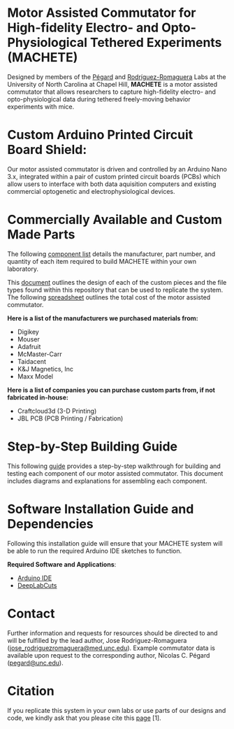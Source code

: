# Motor Assisted Commutator for High-fidelity Electro- and Opto-Physiological Tethered Experiments (MACHETE) 

Designed by members of the [Pégard](https://www.nicolaspegard.com/) and [Rodríguez-Romaguera](https://www.rodriguezromagueralab.org/) Labs at the University of North Carolina at Chapel Hill, **MACHETE** is a motor assisted commutator that allows researchers to capture high-fidelity electro- and opto-physiological data during tethered freely-moving behavior experiments with mice. 


# Custom Arduino Printed Circuit Board Shield:
Our motor assisted commutator is driven and controlled by an Arduino Nano 3.x, integrated within a pair of custom printed circuit boards (PCBs) which allow users to interface with both data aquisition computers and existing commercial optogenetic and electrophysiological devices. 


# Commercially Available and Custom Made Parts 

The following [component list](https://github.com/jovantormesvaquerano/MACHETE/blob/bd38f78877306293dac34d38455146c2f5d1ffb2/1-MACHETE-Components-Table.pdf) details the manufacturer, part number, and quantity of each item required to build MACHETE within your own laboratory. 

This [document](https://github.com/jovantormesvaquerano/MACHETE/blob/bd38f78877306293dac34d38455146c2f5d1ffb2/3-MACHETE-Custom-Parts-Table.pdf) outlines the design of each of the custom pieces and the file types found within this repository that can be used to replicate the system. The following [spreadsheet](https://github.com/jovantormesvaquerano/MACHETE/blob/bd38f78877306293dac34d38455146c2f5d1ffb2/2-MACHETE-Bill-of-Materials-and-Assembly-Spreadsheet.xlsx) outlines the total cost of the motor assisted commutator.  

**Here is a list of the manufacturers we purchased materials from:** 
- Digikey
- Mouser
- Adafruit 
- McMaster-Carr
- Taidacent
- K&J Magnetics, Inc
- Maxx Model

**Here is a list of companies you can purchase custom parts from, if not fabricated in-house:**
- Craftcloud3d (3-D Printing)
- JBL PCB (PCB Printing / Fabrication)

# Step-by-Step Building Guide

This following [guide]() provides a step-by-step walkthrough for building and testing each component of our motor assisted commutator. This document includes diagrams and explanations for assembling each component. 

# Software Installation Guide and Dependencies

Following this installation guide will ensure that your MACHETE system will be able to run the required Arduino IDE sketches to function. 

**Required Software and Applications**:
- [Arduino IDE](https://www.arduino.cc/en/software)
- [DeepLabCuts](https://github.com/DeepLabCut/DeepLabCut)
  
# Contact

Further information and requests for resources should be directed to and will be fulfilled by the lead author, Jose Rodriguez-Romaguera (jose_rodriguezromaguera@med.unc.edu). Example commutator data is available upon request to the corresponding author, Nicolas C. Pégard (pegard@unc.edu).

# Citation 

If you replicate this system in your own labs or use parts of our designs and code, we kindly ask that you please cite this [page](https://github.com/UNC-optics) [1]. 

